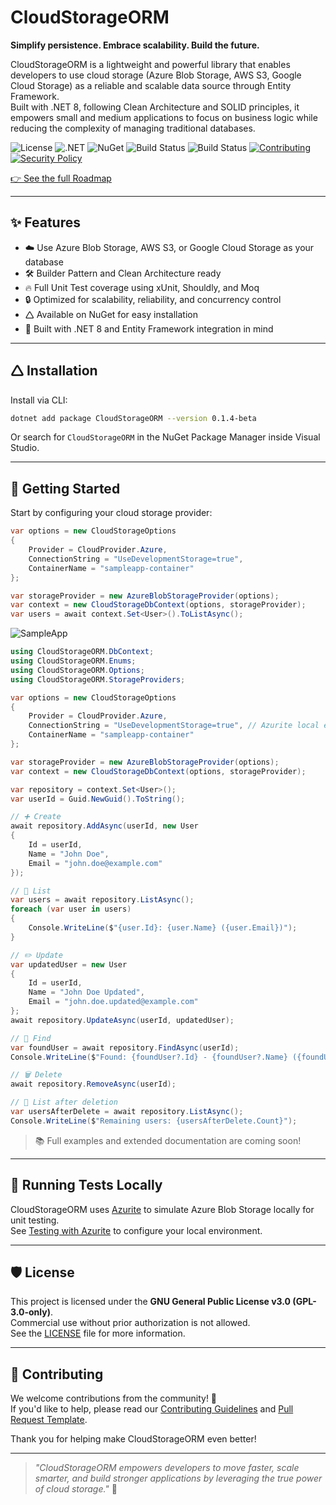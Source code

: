 # CloudStorageORM

**Simplify persistence. Embrace scalability. Build the future.**

CloudStorageORM is a lightweight and powerful library that enables developers to use cloud storage (Azure Blob Storage, AWS S3, Google Cloud Storage) as a reliable and scalable data source through Entity Framework.  
Built with .NET 8, following Clean Architecture and SOLID principles, it empowers small and medium applications to focus on business logic while reducing the complexity of managing traditional databases.

![License](https://img.shields.io/badge/license-GPLv3-blue)
![.NET](https://img.shields.io/badge/.NET-8.0-blue)
![NuGet](https://img.shields.io/nuget/v/CloudStorageORM?color=blue)
![Build Status](https://github.com/rzavalik/CloudStorageORM/actions/workflows/ci.yml/badge.svg)
![Build Status](https://github.com/rzavalik/CloudStorageORM/actions/workflows/publish.yml/badge.svg)
[![Contributing](https://img.shields.io/badge/Contributing-Guidelines-blue.svg)](./CONTRIBUTING.md)
[![Security Policy](https://img.shields.io/badge/Security-Policy-blue.svg)](./SECURITY.md)

[👉 See the full Roadmap](./ROADMAP.md)

---

## ✨ Features

- ☁️ Use Azure Blob Storage, AWS S3, or Google Cloud Storage as your database
- 🛠️ Builder Pattern and Clean Architecture ready
- 🔥 Full Unit Test coverage using xUnit, Shouldly, and Moq
- 🔒 Optimized for scalability, reliability, and concurrency control
- 🛆 Available on NuGet for easy installation
- 🎯 Built with .NET 8 and Entity Framework integration in mind

---

## 🛆 Installation

Install via CLI:

```bash
dotnet add package CloudStorageORM --version 0.1.4-beta
```

Or search for `CloudStorageORM` in the NuGet Package Manager inside Visual Studio.

---

## 🚀 Getting Started

Start by configuring your cloud storage provider:

```csharp
var options = new CloudStorageOptions
{
    Provider = CloudProvider.Azure,
    ConnectionString = "UseDevelopmentStorage=true",
    ContainerName = "sampleapp-container"
};

var storageProvider = new AzureBlobStorageProvider(options);
var context = new CloudStorageDbContext(options, storageProvider);
var users = await context.Set<User>().ToListAsync();
```

![SampleApp](https://github.com/user-attachments/assets/4184b418-23bf-4371-a636-7cef41b8f1f9)
```csharp
using CloudStorageORM.DbContext;
using CloudStorageORM.Enums;
using CloudStorageORM.Options;
using CloudStorageORM.StorageProviders;

var options = new CloudStorageOptions
{
    Provider = CloudProvider.Azure,
    ConnectionString = "UseDevelopmentStorage=true", // Azurite local emulator or real Azure
    ContainerName = "sampleapp-container"
};

var storageProvider = new AzureBlobStorageProvider(options);
var context = new CloudStorageDbContext(options, storageProvider);

var repository = context.Set<User>();
var userId = Guid.NewGuid().ToString();

// ➕ Create
await repository.AddAsync(userId, new User
{
    Id = userId,
    Name = "John Doe",
    Email = "john.doe@example.com"
});

// 📃 List
var users = await repository.ListAsync();
foreach (var user in users)
{
    Console.WriteLine($"{user.Id}: {user.Name} ({user.Email})");
}

// ✏️ Update
var updatedUser = new User
{
    Id = userId,
    Name = "John Doe Updated",
    Email = "john.doe.updated@example.com"
};
await repository.UpdateAsync(userId, updatedUser);

// 🔎 Find
var foundUser = await repository.FindAsync(userId);
Console.WriteLine($"Found: {foundUser?.Id} - {foundUser?.Name} ({foundUser?.Email})");

// 🗑️ Delete
await repository.RemoveAsync(userId);

// 📃 List after deletion
var usersAfterDelete = await repository.ListAsync();
Console.WriteLine($"Remaining users: {usersAfterDelete.Count}");
```

> 📚 Full examples and extended documentation are coming soon!

---

## 🧪 Running Tests Locally

CloudStorageORM uses [Azurite](https://github.com/Azure/Azurite) to simulate Azure Blob Storage locally for unit testing.  
See [Testing with Azurite](./docs/testing-with-azurite.md) to configure your local environment.

---

## 🛡️ License

This project is licensed under the **GNU General Public License v3.0 (GPL-3.0-only)**.  
Commercial use without prior authorization is not allowed.  
See the [LICENSE](./LICENSE) file for more information.

---

## 🤝 Contributing

We welcome contributions from the community! 🚀  
If you'd like to help, please read our [Contributing Guidelines](./CONTRIBUTING.md) and [Pull Request Template](./.github/PULL_REQUEST_TEMPLATE.md).

Thank you for helping make CloudStorageORM even better!

---

> _"CloudStorageORM empowers developers to move faster, scale smarter, and build stronger applications by leveraging the true power of cloud storage."_ 🚀

